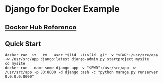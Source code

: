 # Django for Docker Example
## [Docker Hub Reference](https://registry.hub.docker.com/u/library/django/)
## Quick Start
```
docker run -it --rm --user "$(id -u):$(id -g)" -v "$PWD":/usr/src/app -w /usr/src/app django:latest django-admin.py startproject mysite
cd mysite
docker run --name some-django-app -v "$PWD":/usr/src/app -w /usr/src/app -p 80:8000 -d django bash -c "python manage.py runserver 0.0.0.0:8000"
```
